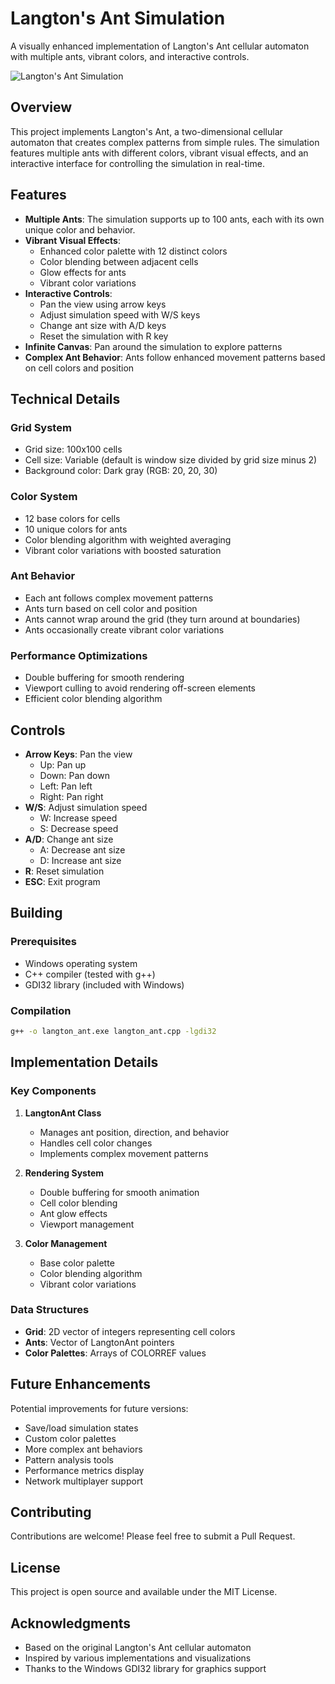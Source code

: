 # Langton's Ant Simulation

A visually enhanced implementation of Langton's Ant cellular automaton with multiple ants, vibrant colors, and interactive controls.

![Langton's Ant Simulation](screenshot.png)

## Overview

This project implements Langton's Ant, a two-dimensional cellular automaton that creates complex patterns from simple rules. The simulation features multiple ants with different colors, vibrant visual effects, and an interactive interface for controlling the simulation in real-time.

## Features

- **Multiple Ants**: The simulation supports up to 100 ants, each with its own unique color and behavior.
- **Vibrant Visual Effects**: 
  - Enhanced color palette with 12 distinct colors
  - Color blending between adjacent cells
  - Glow effects for ants
  - Vibrant color variations
- **Interactive Controls**:
  - Pan the view using arrow keys
  - Adjust simulation speed with W/S keys
  - Change ant size with A/D keys
  - Reset the simulation with R key
- **Infinite Canvas**: Pan around the simulation to explore patterns
- **Complex Ant Behavior**: Ants follow enhanced movement patterns based on cell colors and position

## Technical Details

### Grid System
- Grid size: 100x100 cells
- Cell size: Variable (default is window size divided by grid size minus 2)
- Background color: Dark gray (RGB: 20, 20, 30)

### Color System
- 12 base colors for cells
- 10 unique colors for ants
- Color blending algorithm with weighted averaging
- Vibrant color variations with boosted saturation

### Ant Behavior
- Each ant follows complex movement patterns
- Ants turn based on cell color and position
- Ants cannot wrap around the grid (they turn around at boundaries)
- Ants occasionally create vibrant color variations

### Performance Optimizations
- Double buffering for smooth rendering
- Viewport culling to avoid rendering off-screen elements
- Efficient color blending algorithm

## Controls

- **Arrow Keys**: Pan the view
  - Up: Pan up
  - Down: Pan down
  - Left: Pan left
  - Right: Pan right
- **W/S**: Adjust simulation speed
  - W: Increase speed
  - S: Decrease speed
- **A/D**: Change ant size
  - A: Decrease ant size
  - D: Increase ant size
- **R**: Reset simulation
- **ESC**: Exit program

## Building

### Prerequisites
- Windows operating system
- C++ compiler (tested with g++)
- GDI32 library (included with Windows)

### Compilation
```bash
g++ -o langton_ant.exe langton_ant.cpp -lgdi32
```

## Implementation Details

### Key Components

1. **LangtonAnt Class**
   - Manages ant position, direction, and behavior
   - Handles cell color changes
   - Implements complex movement patterns

2. **Rendering System**
   - Double buffering for smooth animation
   - Cell color blending
   - Ant glow effects
   - Viewport management

3. **Color Management**
   - Base color palette
   - Color blending algorithm
   - Vibrant color variations

### Data Structures

- **Grid**: 2D vector of integers representing cell colors
- **Ants**: Vector of LangtonAnt pointers
- **Color Palettes**: Arrays of COLORREF values

## Future Enhancements

Potential improvements for future versions:
- Save/load simulation states
- Custom color palettes
- More complex ant behaviors
- Pattern analysis tools
- Performance metrics display
- Network multiplayer support

## Contributing

Contributions are welcome! Please feel free to submit a Pull Request.

## License

This project is open source and available under the MIT License.

## Acknowledgments

- Based on the original Langton's Ant cellular automaton
- Inspired by various implementations and visualizations
- Thanks to the Windows GDI32 library for graphics support
